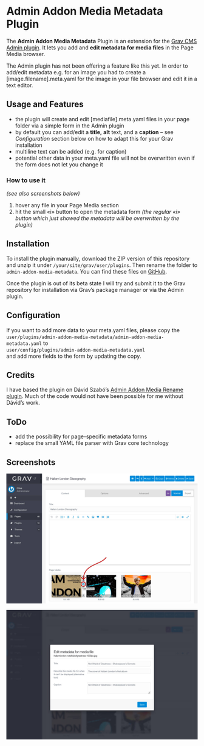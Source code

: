 # Admin Addon Media Metadata Plugin

The **Admin Addon Media Metadata** Plugin is an extension for the [Grav CMS](http://github.com/getgrav/grav) [Admin plugin](https://github.com/getgrav/grav-plugin-admin). It lets you add and **edit metadata for media files** in the Page Media browser.

The Admin plugin has not been offering a feature like this yet. In order to add/edit metadata e.g. for an image you had to create a [image.filename].meta.yaml for the image in your file browser and edit it in a text editor.

## Usage and Features

- the plugin will create and edit [mediafile].meta.yaml files in your page folder via a simple form in the Admin plugin
- by default you can add/edit a **title,** **alt** text, and a **caption** – see *Configuration* section below on how to adapt this for your Grav installation
- multiline text can be added (e.g. for caption)
- potential other data in your meta.yaml file will not be overwritten even if the form does not let you change it

### How to use it

*(see also screenshots below)*

1. hover any file in your Page Media section
2. hit the small «i» button to open the metadata form *(the regular «i» button which just showed the metadata will be overwritten by the plugin)*

## Installation

To install the plugin manually, download the ZIP version of this repository and unzip it under `/your/site/grav/user/plugins`. Then rename the folder to `admin-addon-media-metadata`. You can find these files on [GitHub](https://github.com/clivebeckett/grav-plugin-admin-addon-media-metadata).

Once the plugin is out of its beta state I will try and submit it to the Grav repository for installation via Grav’s package manager or via the Admin plugin.

## Configuration

If you want to add more data to your meta.yaml files, please copy the  
`user/plugins/admin-addon-media-metadata/admin-addon-media-metadata.yaml` to  
`user/config/plugins/admin-addon-media-metadata.yaml`  
and add more fields to the form by updating the copy.

## Credits

I have based the plugin on Dávid Szabó’s [Admin Addon Media Rename plugin](https://github.com/david-szabo97/grav-plugin-admin-addon-media-rename). Much of the code would not have been possible for me without Dávid’s work.

## ToDo

- add the possibility for page-specific metadata forms
- replace the small YAML file parser with Grav core technology

## Screenshots

![](assets/1-open-form.jpg)

![](assets/2-form-opened.jpg)
